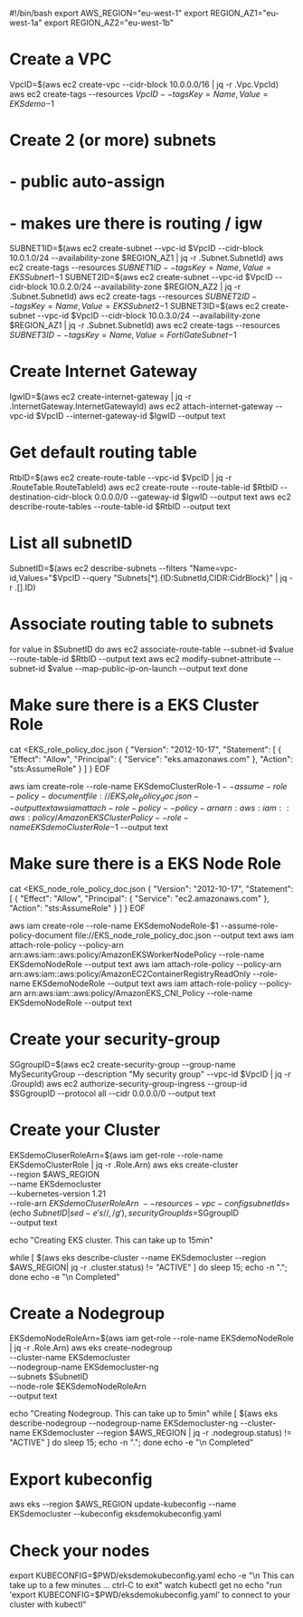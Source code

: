 #!/bin/bash
export AWS_REGION="eu-west-1"
export REGION_AZ1="eu-west-1a"
export REGION_AZ2="eu-west-1b"

# Create a VPC
VpcID=$(aws ec2 create-vpc --cidr-block 10.0.0.0/16 | jq -r .Vpc.VpcId)
aws ec2 create-tags --resources $VpcID --tags Key=Name,Value=EKSdemo-$1


# Create 2 (or more) subnets 
#    - public auto-assign
#    - makes ure there is routing / igw 
SUBNET1ID=$(aws ec2 create-subnet --vpc-id $VpcID --cidr-block 10.0.1.0/24 --availability-zone $REGION_AZ1 | jq -r .Subnet.SubnetId)
aws ec2 create-tags --resources $SUBNET1ID --tags Key=Name,Value=EKSSubnet1-$1
SUBNET2ID=$(aws ec2 create-subnet --vpc-id $VpcID --cidr-block 10.0.2.0/24 --availability-zone $REGION_AZ2 | jq -r .Subnet.SubnetId)
aws ec2 create-tags --resources $SUBNET2ID --tags Key=Name,Value=EKSSubnet2-$1
SUBNET3ID=$(aws ec2 create-subnet --vpc-id $VpcID --cidr-block 10.0.3.0/24 --availability-zone $REGION_AZ1 | jq -r .Subnet.SubnetId)
aws ec2 create-tags --resources $SUBNET3ID --tags Key=Name,Value=FortiGateSubnet-$1

# Create Internet Gateway
IgwID=$(aws ec2 create-internet-gateway | jq -r .InternetGateway.InternetGatewayId)
aws ec2 attach-internet-gateway --vpc-id $VpcID --internet-gateway-id $IgwID --output text

# Get default routing table
RtbID=$(aws ec2 create-route-table --vpc-id $VpcID | jq -r .RouteTable.RouteTableId)
aws ec2 create-route --route-table-id $RtbID --destination-cidr-block 0.0.0.0/0 --gateway-id $IgwID --output text
aws ec2 describe-route-tables --route-table-id $RtbID --output text

# List all subnetID
SubnetID=$(aws ec2 describe-subnets --filters "Name=vpc-id,Values="$VpcID --query "Subnets[*].{ID:SubnetId,CIDR:CidrBlock}" | jq -r .[].ID)

# Associate routing table to subnets
for value in $SubnetID
do
	aws ec2 associate-route-table  --subnet-id $value --route-table-id $RtbID --output text
	aws ec2 modify-subnet-attribute --subnet-id $value  --map-public-ip-on-launch --output text
done


# Make sure there is a EKS Cluster Role
cat  <<EOF >EKS_role_policy_doc.json
{
  "Version": "2012-10-17",
  "Statement": [
    {
      "Effect": "Allow",
      "Principal": {
        "Service": "eks.amazonaws.com"
      },
      "Action": "sts:AssumeRole"
    }
  ]
}
EOF

aws iam create-role --role-name EKSdemoClusterRole-$1  --assume-role-policy-document file://EKS_role_policy_doc.json --output text
aws iam attach-role-policy --policy-arn arn:aws:iam::aws:policy/AmazonEKSClusterPolicy --role-name EKSdemoClusterRole-$1  --output text 


# Make sure there is a EKS Node Role
cat  <<EOF >EKS_node_role_policy_doc.json
{
  "Version": "2012-10-17",
  "Statement": [
    {
      "Effect": "Allow",
      "Principal": {
        "Service": "ec2.amazonaws.com"
      },
      "Action": "sts:AssumeRole"
    }
  ]
}
EOF

aws iam create-role --role-name EKSdemoNodeRole-$1  --assume-role-policy-document file://EKS_node_role_policy_doc.json --output text
aws iam attach-role-policy --policy-arn arn:aws:iam::aws:policy/AmazonEKSWorkerNodePolicy --role-name EKSdemoNodeRole --output text
aws iam attach-role-policy --policy-arn arn:aws:iam::aws:policy/AmazonEC2ContainerRegistryReadOnly --role-name EKSdemoNodeRole --output text
aws iam attach-role-policy --policy-arn arn:aws:iam::aws:policy/AmazonEKS_CNI_Policy --role-name EKSdemoNodeRole --output text



# Create your security-group
SGgroupID=$(aws ec2 create-security-group --group-name MySecurityGroup --description "My security group" --vpc-id $VpcID | jq -r .GroupId)
aws ec2 authorize-security-group-ingress --group-id $SGgroupID --protocol all --cidr 0.0.0.0/0 --output text


# Create your Cluster
EKSdemoCluserRoleArn=$(aws iam get-role --role-name EKSdemoClusterRole | jq -r .Role.Arn)
aws eks create-cluster \
   --region $AWS_REGION \
   --name EKSdemocluster \
   --kubernetes-version 1.21 \
   --role-arn $EKSdemoCluserRoleArn \
   --resources-vpc-config subnetIds=$(echo $SubnetID | sed -e 's/ /,/g'),securityGroupIds=$SGgroupID \
   --output text

echo "Creating EKS cluster. This can take up to 15min"

while [ $(aws eks describe-cluster  --name EKSdemocluster --region $AWS_REGION| jq -r .cluster.status) != "ACTIVE" ]
do
   sleep 15; echo -n ".";
done
echo -e "\n Completed"



# Create a Nodegroup
EKSdemoNodeRoleArn=$(aws iam get-role --role-name EKSdemoNodeRole | jq -r .Role.Arn)
aws eks create-nodegroup  \
--cluster-name EKSdemocluster \
--nodegroup-name EKSdemocluster-ng \
--subnets $SubnetID \
--node-role $EKSdemoNodeRoleArn \
--output text 

echo "Creating Nodegroup. This can take up to 5min"
while [ $(aws eks describe-nodegroup  --nodegroup-name EKSdemocluster-ng --cluster-name EKSdemocluster --region $AWS_REGION | jq -r .nodegroup.status) != "ACTIVE" ]
do
   sleep 15; echo -n ".";
done
echo -e "\n Completed"


# Export kubeconfig 
aws eks --region $AWS_REGION update-kubeconfig --name EKSdemocluster   --kubeconfig eksdemokubeconfig.yaml

# Check your nodes
export KUBECONFIG=$PWD/eksdemokubeconfig.yaml
echo -e "\n This can take up to a few minutes ... ctrl-C to exit"
watch kubectl get no
echo "run 'export KUBECONFIG=$PWD/eksdemokubeconfig.yaml' to connect to your cluster with kubectl"
